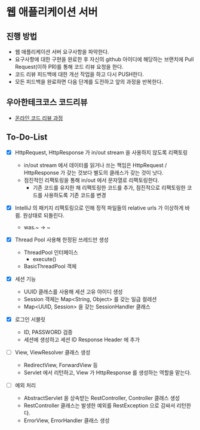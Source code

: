 # 웹 애플리케이션 서버
## 진행 방법
* 웹 애플리케이션 서버 요구사항을 파악한다.
* 요구사항에 대한 구현을 완료한 후 자신의 github 아이디에 해당하는 브랜치에 Pull Request(이하 PR)를 통해 코드 리뷰 요청을 한다.
* 코드 리뷰 피드백에 대한 개선 작업을 하고 다시 PUSH한다.
* 모든 피드백을 완료하면 다음 단계를 도전하고 앞의 과정을 반복한다.

## 우아한테크코스 코드리뷰
* [온라인 코드 리뷰 과정](https://github.com/woowacourse/woowacourse-docs/blob/master/maincourse/README.md)

## To-Do-List
- [x] HttpRequest, HttpResponse 가 in/out stream 을 사용하지 않도록 리팩토링
    - in/out stream 에서 데이터를 읽거나 쓰는 책임은 HttpRequest / HttpResponse 가 갖는 것보다 별도의 클래스가 갖는 것이 낫다.
    - 점진적인 리팩토링을 통해 in/out 에서 문자열로 리팩토링한다.
        - 기존 코드를 유지한 채 리팩토링한 코드를 추가, 점진적으로 리팩토링한 코드를 사용하도록 기존 코드를 변경

- [x] IntelliJ 의 패키지 리팩토링으로 인해 정적 파일들의 relative urls 가 이상하게 바뀜. 원상태로 되돌린다.
    - was.~ -> ~

- [x] Thread Pool 사용해 한정된 쓰레드만 생성
    - ThreadPool 인터페이스
        - execute()
    - BasicThreadPool 객체

- [x] 세션 기능
    - UUID 클래스를 사용해 세션 고유 아이디 생성
    - Session 객체는 Map<String, Object> 를 갖는 일급 컬레션
    - Map<UUID, Session> 을 갖는 SessionHandler 클래스
    
- [x] 로그인 서블릿
    - ID, PASSWORD 검증
    - 세션에 생성하고 세션 ID Response Header 에 추가

- [ ] View, ViewResolver 클래스 생성
    - RedirectView, ForwardView 등
    - Servlet 에서 리턴하고, View 가 HttpResponse 를 생성하는 역할을 맡는다.

- [ ] 예외 처리
    - AbstractServlet 을 상속받는 RestController, Controller 클래스 생성
    - RestController 클래스는 발생한 예외를 RestException 으로 감싸서 리턴한다.
    - ErrorView, ErrorHandler 클래스 생성
